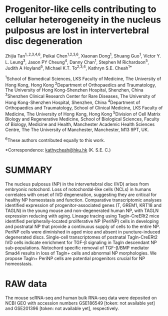 # Progenitor-like cells contributing to cellular heterogeneity in the nucleus pulposus are lost in intervertebral disc degeneration

Zhijia Tan<sup>1,,2,3,4,6</sup>, Peikai Chen<sup>1,2,3,6</sup>, Xiaonan Dong<sup>1</sup>, Shuang Guo<sup>1</sup>, Victor Y. L. Leung<sup>3</sup>, Jason PY Cheung<sup>4</sup>, Danny Chan<sup>1</sup>, Stephen M Richardson<sup>5</sup>, Judith A Hoyland<sup>5</sup>, Michael K.T. To<sup>2,3,4</sup>, Kathryn S.E. Cheah<sup>1*</sup>

<sup>1</sup>School of Biomedical Sciences, LKS Faculty of Medicine, The University of Hong Kong, Hong Kong
<sup>2</sup>Department of Orthopaedics and Traumatology, The University of Hong Kong-Shenzhen Hospital, Shenzhen, China
<sup>3</sup>Shenzhen Clinical Research Center for Rare Diseases, The University of Hong Kong-Shenzhen Hospital, Shenzhen, China
<sup>4</sup>Department of Orthopaedics and Traumatology, School of Clinical Medicine, LKS Faculty of Medicine, The University of Hong Kong, Hong Kong
<sup>5</sup>Division of Cell Matrix Biology and Regenerative Medicine, School of Biological Sciences, Faculty of Biology, Medicine and Health, Manchester Academic Health Sciences Centre, The The University of Manchester, Manchester, M13 9PT, UK.

<sup>6</sup>These authors contributed equally to this work.

*Correspondence: kathycheah@hku.hk (K. S.E. C.) 

# SUMMARY
The nucleus pulposus (NP) in the intervertebral disc (IVD) arises from embryonic notochord. Loss of notochordal-like cells (NCLs) in humans correlates with onset of IVD degeneration, suggesting they are critical for healthy NP homeostasis and function. Comparative transcriptomic analyses identified expression of progenitor-associated genes (T, GREM1, KRT18 and TAGLN) in the young mouse and non-degenerated human NP, with TAGLN expression reducing with aging. Lineage tracing using Tagln-CreERt2 mice identified peripherally-located proliferative NP (PeriNP) cells in developing and postnatal NP that provide a continuous supply of cells to the entire NP. PeriNP cells were diminished in aged mice and absent in puncture-induced degenerated discs.  Single-cell transcriptomes of postnatal Tagln-CreERt2 IVD cells indicate enrichment for TGF-β signaling in Tagln descendant NP sub-populations. Notochord specific removal of TGF-β/BMP mediator Smad4 results in loss of Tagln+ cells and abnormal NP morphologies. We propose Tagln+ PeriNP cells are potential progenitors crucial for NP homeostasis.

# RAW data
The mouse scRNA-seq and human bulk RNA-seq data were deposited on NCBI GEO with accession numbers GSE186549 [token: not available yet] and GSE201396 [token: not available yet], respectively. 
